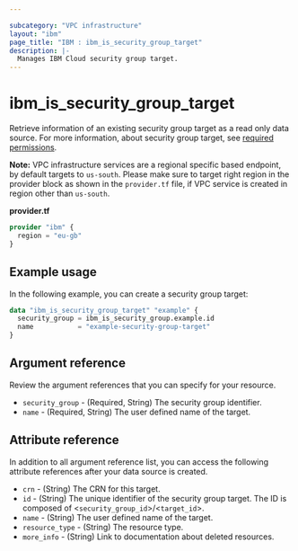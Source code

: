 ```yaml
---

subcategory: "VPC infrastructure"
layout: "ibm"
page_title: "IBM : ibm_is_security_group_target"
description: |-
  Manages IBM Cloud security group target.
---
```


# ibm_is_security_group_target
Retrieve information of an existing security group target as a read only data source. For more information, about security group target, see [required permissions](https://cloud.ibm.com/docs/vpc?topic=vpc-resource-authorizations-required-for-api-and-cli-calls).

**Note:** 
VPC infrastructure services are a regional specific based endpoint, by default targets to `us-south`. Please make sure to target right region in the provider block as shown in the `provider.tf` file, if VPC service is created in region other than `us-south`.

**provider.tf**

```terraform
provider "ibm" {
  region = "eu-gb"
}
```

## Example usage
In the following example, you can create a security group target:

```terraform
data "ibm_is_security_group_target" "example" {
  security_group = ibm_is_security_group.example.id
  name           = "example-security-group-target"
}
```

## Argument reference
Review the argument references that you can specify for your resource. 

- `security_group` - (Required, String) The security group identifier.
- `name` - (Required, String) The user defined name of the target.

## Attribute reference
In addition to all argument reference list, you can access the following attribute references after your data source is created. 

- `crn` - (String) The CRN for this target.
- `id` - (String) The unique identifier of the security group target. The ID is composed of <`security_group_id`>/<`target_id`>.
- `name` - (String) The user defined name of the target.
- `resource_type` - (String) The resource type.
- `more_info` - (String) Link to documentation about deleted resources.
